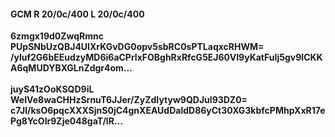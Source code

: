 #### GCM R 20/0c/400 L 20/0c/400
**6zmgx19d0ZwqRmnc**<br/>**PUpSNbUzQBJ4UlXrKGvDG0opv5sbRC0sPTLaqxcRHWM=**<br/>**/yluf2G6bEEudzyMD6i6aCPrlxFOBghRxRfcG5EJ60VI9yKatFuIj5gv9ICKKA6qMUDYBXGLnZdgr4om...**<br/><br/>
**juyS41zOoKSQD9iL**<br/>**WeIVe8waCHHzSrnuT6JJer/ZyZdIytyw9QDJul93DZ0=**<br/>**c7Jl/ksO6pqcXXXSjnS0jC4gnXEAUdDaldD86yCt30XG3kbfcPMhpXxR17ePg8YcOIr9Zje048gaT/lR...**